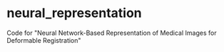 # neural_representation
Code for "Neural Network-Based Representation of Medical Images for Deformable Registration"
